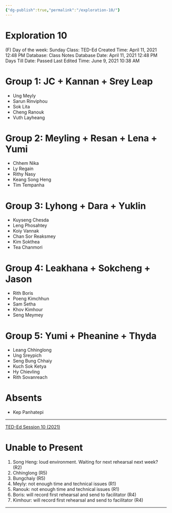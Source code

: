 ```yaml
---
{"dg-publish":true,"permalink":"/exploration-10/"}
---
```


# Exploration 10

(F) Day of the week: Sunday
Class: TED-Ed
Created Time: April 11, 2021 12:48 PM
Database: Class Notes Database
Date: April 11, 2021 12:48 PM
Days Till Date: Passed
Last Edited Time: June 9, 2021 10:38 AM

# Group 1: JC + Kannan + Srey Leap

- Ung Meyly
- Sarun Rinviphou
- Sok Lita
- Cheng Ranouk
- Vuth Layheang

# Group 2: Meyling + Resan + Lena + Yumi

- Chhem Nika
- Ly Regain
- Rithy Nasy
- Keang Song Heng
- Tim Tempanha

# Group 3: Lyhong + Dara + Yuklin

- Kuyseng Chesda
- Leng Phosahtey
- Koiy Vannak
- Chan Sor Reaksmey
- Kim Sokthea
- Tea Chanmori

# Group 4: Leakhana + Sokcheng + Jason

- Rith Boris
- Poeng Kimchhun
- Sam Setha
- Khov Kimhour
- Seng Meymey

# Group 5: Yumi + Pheanine + Thyda

- Leang Chhinglong
- Ung Sreypich
- Seng Bung Chhaiy
- Kuch Sok Ketya
- Hy Chievling
- Rith Sovanreach

# Absents

- Kep Panhatepi

---

[TED-Ed Session 10 (2021)](https://docs.google.com/presentation/d/1_q5-SRF985JH8OHkmfWIZzhELzVQInaPO_f1exquUGU/edit#slide=id.p1)

# Unable to Present

1. Song Heng: loud environment. Waiting for next rehearsal next week? (R2)
2. Chhinglong (R5)
3. Bungchaiy (R5)
4. Meyly: not enough time and technical issues (R1)
5. Ranouk: not enough time and technical issues (R1)
6. Boris: will record first rehearsal and send to facilitator (R4)
7. Kimhour: will record first rehearsal and send to facilitator (R4)

---